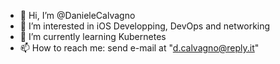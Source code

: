 - 👋 Hi, I’m @DanieleCalvagno
- 👀 I’m interested in iOS Developping, DevOps and networking
- 🌱 I’m currently learning Kubernetes
- 📫 How to reach me: send e-mail at "d.calvagno@reply.it"
